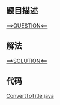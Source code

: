 ## 题目描述

[==>QUESTION<==](https://leetcode-cn.com/problems/excel-sheet-column-title/)

## 解法

[==>SOLUTION<==](https://leetcode-cn.com/problems/excel-sheet-column-title/solution/excelbiao-lie-ming-cheng-by-leetcode-sol-hgj4/)

## 代码

[ConvertToTitle.java](https://github.com/Marshal7cc/leetcode-java/blob/master/src/unclassified/ConvertToTitle.java)

